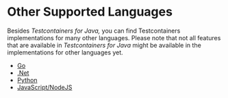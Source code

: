 # Other Supported Languages

Besides *Testcontainers for Java,* you can find Testcontainers implementations for many other languages.
Please note that not all features that are available in *Testcontainers for Java* might be available in the implementations for other languages yet.

* [Go](https://golang.testcontainers.org/)
* [.Net](https://github.com/testcontainers/testcontainers-dotnet)
* [Python](https://testcontainers-python.readthedocs.io/)
* [JavaScript/NodeJS](https://github.com/testcontainers/testcontainers-node)
